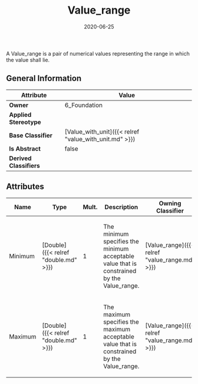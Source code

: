 ﻿---
title: Value_range
toc: false
type: specs
date: "2020-06-25"
draft: false
specification: KBL
version: 2.5.sr1
documentType: "Recommendation"
elementType: Class
classes:
  - Value_range
menu_name: kbl-2.5.sr1
---
<p>A Value_range is a pair of numerical values representing the range in which the value shall lie.</p>

## General Information

| Attribute               | Value |
|-------------------------|-------|
| **Owner**               | 6_Foundation |
| **Applied Stereotype**  |   |
| **Base Classifier**     | [Value_with_unit]({{< relref "value_with_unit.md" >}})<br/>  |
| **Is Abstract**         | false |
| **Derived Classifiers** |   |

## Attributes
|  Name  |  Type  |  Mult.  |  Description  |  Owning Classifier  |
|--------|--------|---------|---------------|--------------|
|Minimum | [Double]({{< relref "double.md" >}}) | 1 | <p>The minimum specifies the minimum acceptable value that is constrained by the Value_range.</p> | [Value_range]({{< relref "value_range.md" >}}) |
|Maximum | [Double]({{< relref "double.md" >}}) | 1 | <p>The maximum specifies the maximum acceptable value that is constrained by the Value_range.</p> | [Value_range]({{< relref "value_range.md" >}}) |

